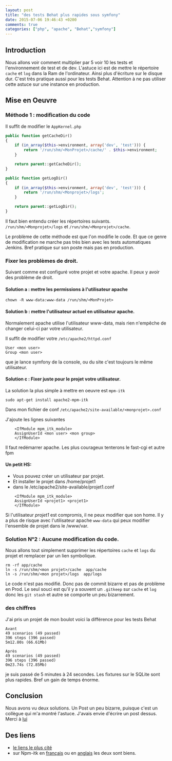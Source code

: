 ```yaml
---
layout: post
title: "des tests Behat plus rapides sous symfony"
date: 2015-07-06 19:46:43 +0200
comments: true
categories: ["php", "apache", "Behat","symfony"] 
---
```


## Introduction

Nous allons voir comment multiplier par 5 voir 10 les tests et l'environnement de test et de dev. L'astuce ici est de mettre le répertoire `cache` et `log` dans la Ram de l'ordinateur. Ainsi plus d'écriture sur le disque dur. C'est très pratique aussi pour les tests Behat. Attention à ne pas utiliser cette astuce sur une instance en production.

## Mise en Oeuvre

### Méthode 1 : modification du code

Il suffit de modifier le `AppKernel.php`

``` php
public function getCacheDir()
{
    if (in_array($this->environment, array('dev', 'test'))) {
        return '/run/shm/<MonProjet>/cache/' . $this->environment;
    }

    return parent::getCacheDir();
}

public function getLogDir()
{
    if (in_array($this->environment, array('dev', 'test'))) {
        return '/run/shm/<Monprojet>/logs';
    }

    return parent::getLogDir();
}

```

Il faut bien entendu créer les répertoires suivants. `/run/shm/<Monprojet>/logs` et `/run/shm/<Monprojet>/cache`.

Le problème de cette méthode est que l'on modifie le code. Et que ce genre de modification ne marche pas très bien avec les tests automatiques Jenkins. Bref pratique sur son poste mais pas en production.

### Fixer les problèmes de droit.

Suivant comme est configuré votre projet et votre apache. Il peux y avoir des problème de droit.

#### Solution a : mettre les permissions à l'utilisateur apache
```
chown -R www-data:www-data /run/shm/<MonProjet>
```

#### Solution b : mettre l'utilisateur actuel en utilisateur apache.

Normalement apache utilise l'utilisateur www-data, mais rien n'empêche de changer celui-ci par votre utilisateur. 

Il suffit de modifier votre `/etc/apache2/httpd.conf`

```
User <mon user> 
Group <mon user>

```
que je lance symfony de la console, ou du site c'est toujours le même utilisateur.

#### Solution c : Fixer juste pour le projet votre utilisateur.

La solution la plus simple à mettre en oeuvre est `mpm-itk`

```
sudo apt-get install apache2-mpm-itk
```

Dans mon fichier de conf `/etc/apache2/site-available/<monprojet>.conf`

J'ajoute les lignes suivantes 

```
    <IfModule mpm_itk_module>
    AssignUserId <mon user> <mon group>
    </IfModule>

```

Il faut redémarrer apache. Les plus courageux tenterons le fast-cgi et autre fpm

#### Un petit HS:

 * Vous pouvez créer un utilisateur par projet.
 * Et installer le projet dans /home/projet1
 * dans le /etc/apache2/site-available/projet1.conf

```
    <IfModule mpm_itk_module>
    AssignUserId <projet1> <projet1>
    </IfModule>

```

Si l'utilisateur *projet1* est compromis, il ne peux modifier que son home. Il y a plus de risque avec l'utilisateur apache `www-data` qui peux modifier l'ensemble de projet dans le /www/var. 



### Solution N°2 : Aucune modification du code.

Nous allons tout simplement supprimer les répertoires `cache` et `logs` du projet et remplacer par un lien symbolique.
```
rm -rf app/cache
ln -s /run/shm/<mon projet>/cache  app/cache
ln -s /run/shm/<mon projet>/logs  app/logs
```

Le code n'est pas modifié. Donc pas de commit bizarre et pas de problème en Prod. Le seul souci est qu'il y a souvent un `.gitkeep` sur `cache` et `log` donc les `git stash` et autre se comporte un peu bizarrement. 


### des chiffres

J'ai pris un projet de mon boulot voici la différence pour les tests Behat

``` 
Avant
49 scenarios (49 passed)
396 steps (396 passed)
5m12.80s (66.61Mb)

Après
49 scenarios (49 passed)
396 steps (396 passed)
0m23.74s (72.85Mb)
```
je suis passé de 5 minutes à 24 secondes. Les fixtures sur le SQLite sont plus rapides. Bref un gain de temps énorme.

## Conclusion
Nous avons vu deux solutions.
Un Post un peu bizarre, puisque c'est un collègue qui m'a montré l'astuce. J'avais envie d'écrire un post dessus. Merci à [lui](https://github.com/floyoops)

## Des liens

 * [le liens le plus cité](http://www.whitewashing.de/2013/08/19/speedup_symfony2_on_vagrant_boxes.html)
 * sur Npm-itk en [français](http://bibabox.fr/apache2-mpm-itk-utiliser-un-utiliser-un-utilisateur-different-pour-chaque-vhost/) ou en [anglais](http://blog.stuartherbert.com/php/2008/04/19/using-mpm-itk-to-secure-a-shared-server/) les deux sont biens.
